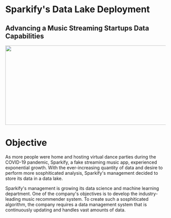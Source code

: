 # Sparkify's Data Lake Deployment
## Advancing a Music Streaming Startups Data Capabilities

<img src="https://github.com/Morgan-Sell/data-lake-music-streaming-app/blob/main/img/robot_keyboard.jph" width="800" height="250">

# Objective
As more people were home and hosting virtual dance parties during the COVID-19 pandemic, Sparkify, a fake streaming music app, experienced exponential growth. With the ever-increasing quantity of data and desire to perform more sosphiticated analysis, Sparkify's management decided to store its data in a data lake.

Sparkify's management is growing its data science and machine learning department. One of the company's objectives is to develop the industry-leading music recommender system. To create such a sosphiticated algorithm, the company requires a data management system that is continuously updating and handles vast amounts of data.